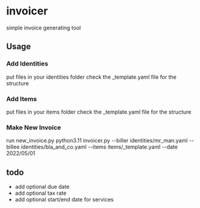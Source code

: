 # invoicer

simple invoice generating tool

## Usage

### Add Identities

put files in your identities folder
check the _template.yaml file for the structure

### Add Items

put files in your items folder
check the _template.yaml file for the structure

### Make New Invoice

run new_invoice.py
python3.11 invoicer.py --biller identities/mr_man.yaml --billee identities/bla_and_co.yaml --items items/_template.yaml --date 2022/05/01

## todo

- add optional due date
- add optional tax rate
- add optional start/end date for services
